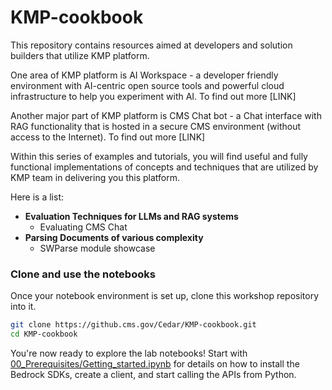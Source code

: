 # KMP-cookbook

This repository contains resources aimed at developers and solution builders that utilize KMP platform. 

One area of KMP platform is AI Workspace - a developer friendly environment with AI-centric open source tools and powerful cloud infrastructure to help you experiment with AI. To find out more [LINK]

Another major part of KMP platform is CMS Chat bot - a Chat interface with RAG functionality that is hosted in a secure CMS environment (without access to the Internet). To find out more [LINK]

Within this series of examples and tutorials, you will find useful and fully functional implementations of concepts and techniques that are utilized by KMP team in delivering you this platform.

Here is a list:

- **Evaluation Techniques for LLMs and RAG systems**
    - Evaluating CMS Chat
- **Parsing Documents of various complexity**
    - SWParse module showcase

### Clone and use the notebooks

Once your notebook environment is set up, clone this workshop repository into it.

```sh
git clone https://github.cms.gov/Cedar/KMP-cookbook.git
cd KMP-cookbook
```


You're now ready to explore the lab notebooks! Start with [00_Prerequisites/Getting_started.ipynb](00_Prerequisites/Getting_started.ipynb) for details on how to install the Bedrock SDKs, create a client, and start calling the APIs from Python.



